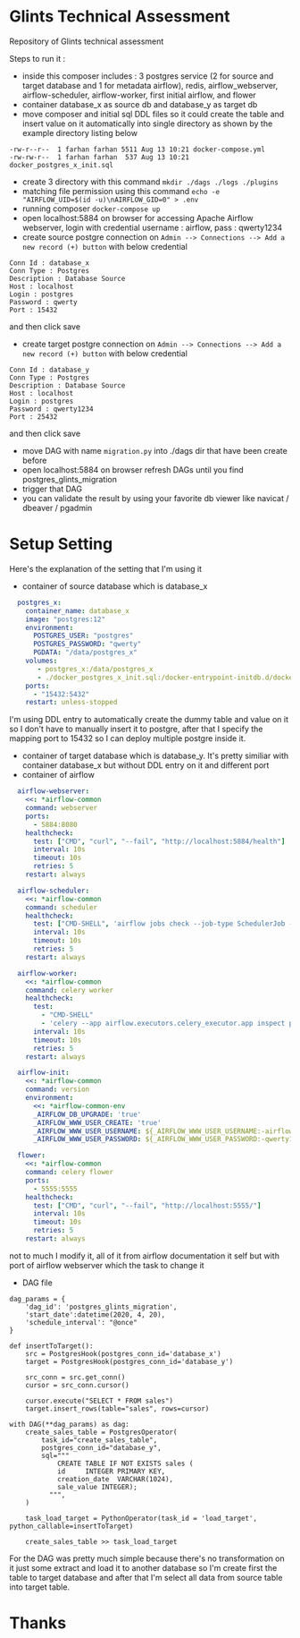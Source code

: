 # Glints Technical Assessment
Repository of Glints technical assessment

Steps to run it :
* inside this composer includes : 3 postgres service (2 for source and target database and 1 for metadata airflow), redis, airflow_webserver, airflow-scheduler, airflow-worker, first initial airflow, and flower
* container database_x as source db and database_y as target db
* move composer and initial sql DDL files so it could create the table and insert value on it automatically into single directory as shown by the example directory listing below
```
-rw-r--r--  1 farhan farhan 5511 Aug 13 10:21 docker-compose.yml
-rw-rw-r--  1 farhan farhan  537 Aug 13 10:21 docker_postgres_x_init.sql
```
* create 3 directory with this command `mkdir ./dags ./logs ./plugins`
* matching file permission using this command `echo -e "AIRFLOW_UID=$(id -u)\nAIRFLOW_GID=0" > .env`
* running composer `docker-compose up`
* open localhost:5884 on browser for accessing Apache Airflow webserver, login with credential username : airflow, pass : qwerty1234
* create source postgre connection on `Admin --> Connections --> Add a new record (+) button` with below credential
```
Conn Id : database_x
Conn Type : Postgres
Description : Database Source
Host : localhost
Login : postgres
Password : qwerty
Port : 15432
```
and then click save
* create target postgre connection on `Admin --> Connections --> Add a new record (+) button` with below credential
```
Conn Id : database_y
Conn Type : Postgres
Description : Database Source
Host : localhost
Login : postgres
Password : qwerty1234
Port : 25432
```
and then click save
* move DAG with name `migration.py` into ./dags dir that have been create before
* open localhost:5884 on browser refresh DAGs until you find postgres_glints_migration
* trigger that DAG
* you can validate the result by using your favorite db viewer like navicat / dbeaver / pgadmin


# Setup Setting

Here's the explanation of the setting that I'm using it

* container of source database which is database_x
```yml
  postgres_x:
    container_name: database_x
    image: "postgres:12"
    environment:
      POSTGRES_USER: "postgres"
      POSTGRES_PASSWORD: "qwerty"
      PGDATA: "/data/postgres_x"
    volumes:
       - postgres_x:/data/postgres_x
       - ./docker_postgres_x_init.sql:/docker-entrypoint-initdb.d/docker_postgres_x_init.sql
    ports:
      - "15432:5432"
    restart: unless-stopped
```
I'm using DDL entry to automatically create the dummy table and value on it so I don't have to manually insert it to postgre, after that I specify the mapping port to 15432 so I can deploy multiple postgre inside it.

* container of target database which is database_y. It's pretty similiar with container database_x but without DDL entry on it and different port
* container of airflow
```yml
  airflow-webserver:
    <<: *airflow-common
    command: webserver
    ports:
      - 5884:8080
    healthcheck:
      test: ["CMD", "curl", "--fail", "http://localhost:5884/health"]
      interval: 10s
      timeout: 10s
      retries: 5
    restart: always

  airflow-scheduler:
    <<: *airflow-common
    command: scheduler
    healthcheck:
      test: ["CMD-SHELL", 'airflow jobs check --job-type SchedulerJob --hostname "$${HOSTNAME}"']
      interval: 10s
      timeout: 10s
      retries: 5
    restart: always

  airflow-worker:
    <<: *airflow-common
    command: celery worker
    healthcheck:
      test:
        - "CMD-SHELL"
        - 'celery --app airflow.executors.celery_executor.app inspect ping -d "celery@$${HOSTNAME}"'
      interval: 10s
      timeout: 10s
      retries: 5
    restart: always

  airflow-init:
    <<: *airflow-common
    command: version
    environment:
      <<: *airflow-common-env
      _AIRFLOW_DB_UPGRADE: 'true'
      _AIRFLOW_WWW_USER_CREATE: 'true'
      _AIRFLOW_WWW_USER_USERNAME: ${_AIRFLOW_WWW_USER_USERNAME:-airflow}
      _AIRFLOW_WWW_USER_PASSWORD: ${_AIRFLOW_WWW_USER_PASSWORD:-qwerty1234}

  flower:
    <<: *airflow-common
    command: celery flower
    ports:
      - 5555:5555
    healthcheck:
      test: ["CMD", "curl", "--fail", "http://localhost:5555/"]
      interval: 10s
      timeout: 10s
      retries: 5
    restart: always
```

not to much I modify it, all of it from airflow documentation it self but with port of airflow webserver which the task to change it

* DAG file

```python3
dag_params = {
    'dag_id': 'postgres_glints_migration',
    'start_date':datetime(2020, 4, 20),
    'schedule_interval': "@once"
}

def insertToTarget():
    src = PostgresHook(postgres_conn_id='database_x')
    target = PostgresHook(postgres_conn_id='database_y')

    src_conn = src.get_conn()
    cursor = src_conn.cursor()

    cursor.execute("SELECT * FROM sales")
    target.insert_rows(table="sales", rows=cursor)

with DAG(**dag_params) as dag:
    create_sales_table = PostgresOperator(
        task_id="create_sales_table",
        postgres_conn_id="database_y",
        sql="""
            CREATE TABLE IF NOT EXISTS sales (
            id     INTEGER PRIMARY KEY,
            creation_date  VARCHAR(1024),
            sale_value INTEGER);
          """,
    )

    task_load_target = PythonOperator(task_id = 'load_target', python_callable=insertToTarget)

    create_sales_table >> task_load_target
```

For the DAG was pretty much simple because there's no transformation on it just some extract and load it to another database so I'm create first the table to target database and after that I'm select all data from source table into target table.

# Thanks
